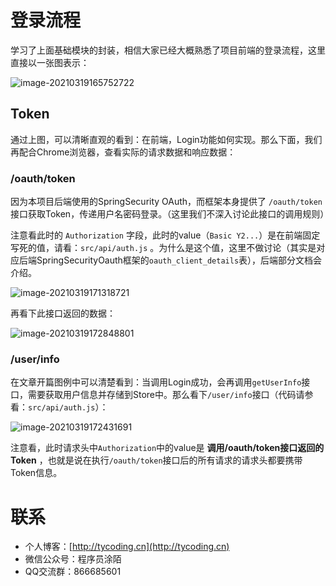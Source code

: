 # 登录流程

学习了上面基础模块的封装，相信大家已经大概熟悉了项目前端的登录流程，这里直接以一张图表示：

![image-20210319165752722](http://tycoding.cn/imgs/20210319165758.png)

## Token

通过上图，可以清晰直观的看到：在前端，Login功能如何实现。那么下面，我们再配合Chrome浏览器，查看实际的请求数据和响应数据：

### /oauth/token

因为本项目后端使用的SpringSecurity OAuth，而框架本身提供了 `/oauth/token` 接口获取Token，传递用户名密码登录。（这里我们不深入讨论此接口的调用规则）

注意看此时的 `Authorization` 字段，此时的value（`Basic Y2...`）是在前端固定写死的值，请看：`src/api/auth.js` 。为什么是这个值，这里不做讨论（其实是对应后端SpringSecurityOauth框架的`oauth_client_details`表），后端部分文档会介绍。

![image-20210319171318721](http://tycoding.cn/imgs/20210319171318.png)

再看下此接口返回的数据：

![image-20210319172848801](http://tycoding.cn/imgs/20210319172848.png)

### /user/info

在文章开篇图例中可以清楚看到：当调用Login成功，会再调用`getUserInfo`接口，需要获取用户信息并存储到Store中。那么看下`/user/info`接口（代码请参看：`src/api/auth.js`）：

![image-20210319172431691](http://tycoding.cn/imgs/20210319172431.png)

注意看，此时请求头中`Authorization`中的value是 **调用/oauth/token接口返回的Token** ，也就是说在执行`/oauth/token`接口后的所有请求的请求头都要携带Token信息。



# 联系

- 个人博客：[http://tycoding.cn](http://tycoding.cn)
- 微信公众号：程序员涂陌
- QQ交流群：866685601
